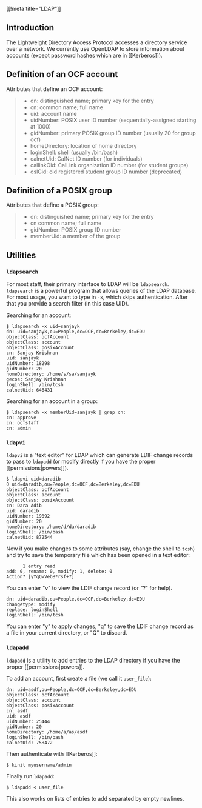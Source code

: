 [[!meta title="LDAP"]]

## Introduction
The Lightweight Directory Access Protocol accesses a directory service over a network. We currently use OpenLDAP to store information about accounts (except password hashes which are in [[Kerberos]]).

## Definition of an OCF account

Attributes that define an OCF account:

> * dn: distinguished name; primary key for the entry
> * cn: common name; full name
> * uid: account name
> * uidNumber: POSIX user ID number (sequentially-assigned starting at 1000)
> * gidNumber: primary POSIX group ID number (usually 20 for group ocf)
> * homeDirectory: location of home directory
> * loginShell: shell (usually /bin/bash)
> * calnetUid: CalNet ID number (for individuals)
> * callinkOid: CalLink organization ID number (for student groups)
> * oslGid: old registered student group ID number (deprecated)


## Definition of a POSIX group

Attributes that define a POSIX group:

> * dn: distinguished name; primary key for the entry
> * cn common name; full name
> * gidNumber: POSIX group ID number
> * memberUid: a member of the group

## Utilities

### `ldapsearch`

For most staff, their primary interface to LDAP will be `ldapsearch`. `ldapsearch` is a powerful program that allows queries of the LDAP database. For most usage, you want to type in `-x`, which skips authentication. After that you provide a search filter (in this case UID).

Searching for an account:

    $ ldapsearch -x uid=sanjayk
    dn: uid=sanjayk,ou=People,dc=OCF,dc=Berkeley,dc=EDU
    objectClass: ocfAccount
    objectClass: account
    objectClass: posixAccount
    cn: Sanjay Krishnan
    uid: sanjayk
    uidNumber: 18298
    gidNumber: 20
    homeDirectory: /home/s/sa/sanjayk
    gecos: Sanjay Krishnan
    loginShell: /bin/tcsh
    calnetUid: 646431

Searching for an account in a group:

    $ ldapsearch -x memberUid=sanjayk | grep cn:
    cn: approve
    cn: ocfstaff
    cn: admin

### `ldapvi`

`ldapvi` is a "text editor" for LDAP which can generate LDIF change records to pass to `ldapadd` (or modify directly if you have the proper [[permissions|powers]]).

    $ ldapvi uid=daradib
    0 uid=daradib,ou=People,dc=OCF,dc=Berkeley,dc=EDU
    objectClass: ocfAccount
    objectClass: account
    objectClass: posixAccount
    cn: Dara Adib
    uid: daradib
    uidNumber: 19892
    gidNumber: 20
    homeDirectory: /home/d/da/daradib
    loginShell: /bin/bash
    calnetUid: 872544

Now if you make changes to some attributes (say, change the shell to `tcsh`) and try to save the temporary file which has been opened in a text editor:

          1 entry read
    add: 0, rename: 0, modify: 1, delete: 0
    Action? [yYqQvVebB*rsf+?]

You can enter "v" to view the LDIF change record (or "?" for help).

    dn: uid=daradib,ou=People,dc=OCF,dc=Berkeley,dc=EDU
    changetype: modify
    replace: loginShell
    loginShell: /bin/tcsh

You can enter "y" to apply changes, "q" to save the LDIF change record as a file in your current directory, or "Q" to discard.

### `ldapadd`

`ldapadd` is a utility to add entries to the LDAP directory if you have the proper [[permissions|powers]].

To add an account, first create a file (we call it `user_file`):

    dn: uid=asdf,ou=People,dc=OCF,dc=Berkeley,dc=EDU
    objectClass: ocfAccount
    objectClass: account
    objectClass: posixAccount
    cn: asdf
    uid: asdf
    uidNumber: 25444
    gidNumber: 20
    homeDirectory: /home/a/as/asdf
    loginShell: /bin/bash
    calnetUid: 758472

Then authenticate with [[Kerberos]]:

    $ kinit myusername/admin

Finally run `ldapadd`:

    $ ldapadd < user_file

This also works on lists of entries to add separated by empty newlines.
